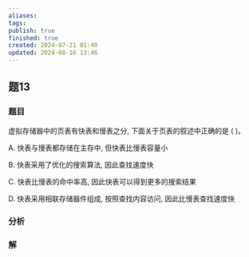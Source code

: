 ```yaml
---
aliases: 
tags: 
publish: true
finished: true
created: 2024-07-21 01:40
updated: 2024-08-16 13:46
---
```

## 题13
### 题目
虚拟存储器中的页表有快表和慢表之分, 下面关于页表的叙述中正确的是 ( )。

A. 快表与慢表都存储在主存中, 但快表比慢表容量小

B. 快表采用了优化的搜索算法, 因此查找速度快

C. 快表比慢表的命中率高, 因此快表可以得到更多的搜索结果

D. 快表采用相联存储器件组成, 按照查找内容访问, 因此比慢表查找速度快
### 分析

### 解